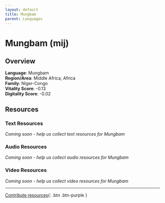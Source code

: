 ```yaml
---
layout: default
title: Mungbam
parent: Languages
---
```


# Mungbam (mij)

## Overview

**Language**: Mungbam  
**Region/Area**: Middle Africa, Africa  
**Family**: Niger-Congo  
**Vitality Score**: -0.13  
**Digitality Score**: -0.02  

## Resources

### Text Resources
*Coming soon - help us collect text resources for Mungbam*

### Audio Resources
*Coming soon - help us collect audio resources for Mungbam*

### Video Resources
*Coming soon - help us collect video resources for Mungbam*

---

[Contribute resources](https://fairtrain.github.io/){: .btn .btn-purple }
